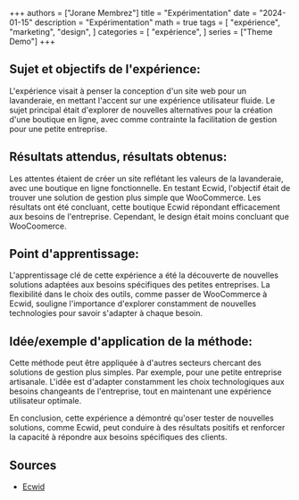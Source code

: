 +++
authors = ["Jorane Membrez"]
title = "Expérimentation"
date = "2024-01-15"
description = "Expérimentation"
math = true
tags = [
    "expérience",
    "marketing",
    "design",
]
categories = [
    "expérience",
]
series = ["Theme Demo"]
+++

## Sujet et objectifs de l'expérience:

L'expérience visait à penser la conception d'un site web pour un lavanderaie, en mettant l'accent sur une expérience utilisateur fluide. Le sujet principal était d'explorer de nouvelles alternatives pour la création d'une boutique en ligne, avec comme contrainte la facilitation de gestion pour une petite entreprise.

## Résultats attendus, résultats obtenus:

Les attentes étaient de créer un site reflétant les valeurs de la lavanderaie, avec une boutique en ligne fonctionnelle. En testant Ecwid, l'objectif était de trouver une solution de gestion plus simple que WooCommerce. Les résultats ont été concluant, cette boutique Ecwid répondant efficacement aux besoins de l'entreprise. Cependant, le design était moins concluant que WooCoomerce.

## Point d'apprentissage:

L'apprentissage clé de cette expérience a été la découverte de nouvelles solutions adaptées aux besoins spécifiques des petites entreprises. La flexibilité dans le choix des outils, comme passer de WooCommerce à Ecwid, souligne l'importance d'explorer constamment de nouvelles technologies pour savoir s'adapter à chaque besoin.

## Idée/exemple d'application de la méthode:

Cette méthode peut être appliquée à d'autres secteurs chercant des solutions de gestion plus simples. Par exemple, pour une petite entreprise artisanale. L'idée est d'adapter constamment les choix technologiques aux besoins changeants de l'entreprise, tout en maintenant une expérience utilisateur optimale.

En conclusion, cette expérience a démontré qu'oser tester de nouvelles solutions, comme Ecwid, peut conduire à des résultats positifs et renforcer la capacité à répondre aux besoins spécifiques des clients.

## Sources

- [Ecwid](https://support.ecwid.com/hc/fr/articles/207101259-Ajouter-votre-boutique-Ecwid-%C3%A0-un-site-WordPress)
